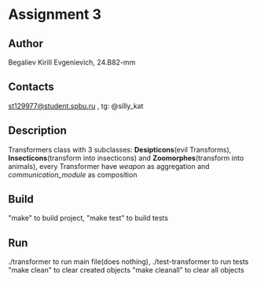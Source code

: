 # Assignment 3
## Author
Begaliev Kirill Evgenievich, 24.B82-mm
## Contacts
st129977@student.spbu.ru , tg: @silly_kat
## Description
Transformers class with 3 subclasses: **Desipticons**(evil Transforms), **Insecticons**(transform into insecticons) and **Zoomorphes**(transform into animals), every Transformer have *weapon* as aggregation and *communication_module* as composition
## Build
"make" to build project, "make test" to build tests
## Run
./transformer to run main file(does nothing), ./test-transformer to run tests
"make clean" to clear created objects
"make cleanall" to clear all objects

